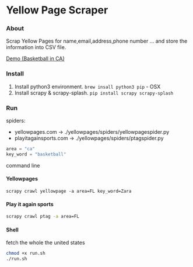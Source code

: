 # Yellow Page Scraper
### About
Scrap Yellow Pages for name,email,address,phone number ... and store the information into CSV file.

[Demo (Basketball in CA)](./results/yellowpages/ca.csv)

### Install
1. Install python3 environment. `brew insall python3 pip` - OSX
2. Install scrapy & scrapy-splash. `pip install scrapy scrapy-splash`

### Run
spiders:
* yellowpages.com -> ./yellowpages/spiders/yellowpagespider.py
* playitagainsports.com -> ./yellowpages/spiders/ptagspider.py

```python
area = "ca"
key_word = "basketball"
```

command line

#### Yellowpages
```shell
scrapy crawl yellowpage -a area=FL key_word=Zara
```

#### Play it again sports
```bash
scrapy crawl ptag -a area=FL
```

#### Shell
fetch the whole the united states
```bash
chmod +x run.sh
./run.sh
```
